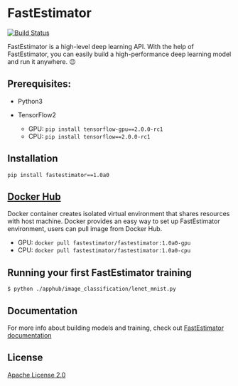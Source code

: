 # FastEstimator

[![Build Status](http://54.184.62.55:8080/buildStatus/icon?job=fe_git%2Ffastestimator%2Fmaster)](http://54.184.62.55:8080/job/fe_git/job/fastestimator/job/master/)

FastEstimator is a high-level deep learning API. With the help of FastEstimator, you can easily build a high-performance deep learning model and run it anywhere. :wink:

## Prerequisites:
* Python3
* TensorFlow2

    * GPU:  `pip install tensorflow-gpu==2.0.0-rc1`
    * CPU:  `pip install tensorflow==2.0.0-rc1`


## Installation
`pip install fastestimator==1.0a0`

## [Docker Hub](https://hub.docker.com/r/fastestimator/fastestimator/tags)
Docker container creates isolated virtual environment that shares resources with host machine. Docker provides an easy way to set up FastEstimator environment, users can pull image from Docker Hub.

* GPU: `docker pull fastestimator/fastestimator:1.0a0-gpu`
* CPU: `docker pull fastestimator/fastestimator:1.0a0-cpu`

## Running your first FastEstimator training

```
$ python ./apphub/image_classification/lenet_mnist.py
```

## Documentation
For more info about building models and training, check  out [FastEstimator documentation](https://fastestimator.org)

## License
[Apache License 2.0](https://github.com/fastestimator/fastestimator/blob/master/LICENSE)

